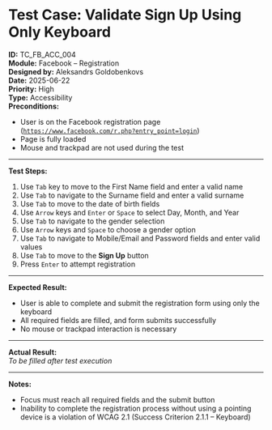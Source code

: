 # Test Case: Validate Sign Up Using Only Keyboard

**ID:** TC_FB_ACC_004  
**Module:** Facebook – Registration  
**Designed by:** Aleksandrs Goldobenkovs  
**Date:** 2025-06-22  
**Priority:** High  
**Type:** Accessibility  
**Preconditions:**  
- User is on the Facebook registration page  ([`https://www.facebook.com/r.php?entry_point=login`](https://www.facebook.com/r.php?entry_point=login))
- Page is fully loaded  
- Mouse and trackpad are not used during the test  

---

**Test Steps:**

1. Use `Tab` key to move to the First Name field and enter a valid name  
2. Use `Tab` to navigate to the Surname field and enter a valid surname  
3. Use `Tab` to move to the date of birth fields  
4. Use `Arrow` keys and `Enter` or `Space` to select Day, Month, and Year  
5. Use `Tab` to navigate to the gender selection  
6. Use `Arrow` keys and `Space` to choose a gender option  
7. Use `Tab` to navigate to Mobile/Email and Password fields and enter valid values  
8. Use `Tab` to move to the **Sign Up** button  
9. Press `Enter` to attempt registration

---

**Expected Result:**  
- User is able to complete and submit the registration form using only the keyboard  
- All required fields are filled, and form submits successfully  
- No mouse or trackpad interaction is necessary

---

**Actual Result:**  
_To be filled after test execution_

---

**Notes:**    
- Focus must reach all required fields and the submit button
- Inability to complete the registration process without using a pointing device is a violation of WCAG 2.1 (Success Criterion 2.1.1 – Keyboard)
